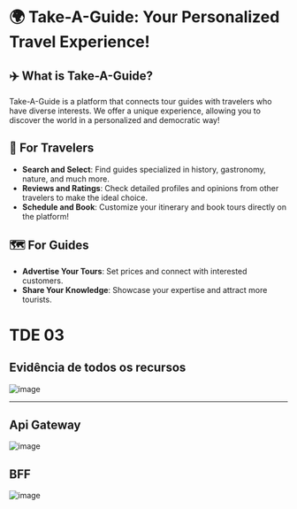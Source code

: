 # 🌍 Take-A-Guide: Your Personalized Travel Experience!

## ✈️ What is Take-A-Guide?
Take-A-Guide is a platform that connects tour guides with travelers who have diverse interests. We offer a unique experience, allowing you to discover the world in a personalized and democratic way!

## 🧭 For Travelers
- **Search and Select**: Find guides specialized in history, gastronomy, nature, and much more.
- **Reviews and Ratings**: Check detailed profiles and opinions from other travelers to make the ideal choice.
- **Schedule and Book**: Customize your itinerary and book tours directly on the platform!

## 🗺️ For Guides
- **Advertise Your Tours**: Set prices and connect with interested customers.
- **Share Your Knowledge**: Showcase your expertise and attract more tourists.

# TDE 03

## Evidência de todos os recursos 
![image](https://github.com/user-attachments/assets/17fe6b33-58c7-4111-8bc1-c0218c008085)
___________________________________________________________________________________________________________________________________________________________
## Api Gateway
![image](https://github.com/user-attachments/assets/9482d8b3-6df9-4e7d-bee8-0e76ee954f2e)

## BFF 
![image](https://github.com/user-attachments/assets/8c9fa97a-e69a-4f97-b04e-9f0b168ac823)

## 



